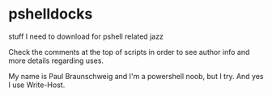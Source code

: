 # pshelldocks



stuff I need to download for pshell related jazz


Check the comments at the top of scripts in order to see author info and more details regarding uses. 

My name is Paul Braunschweig and I'm a powershell noob, but I try. And yes I use Write-Host. 
